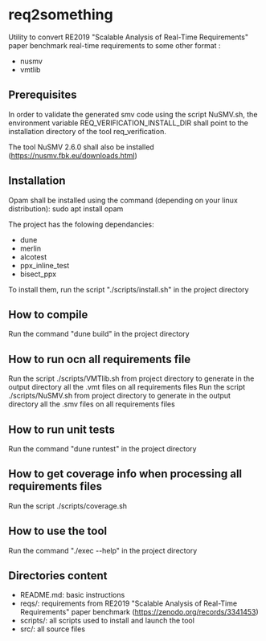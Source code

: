 # req2something

Utility to convert RE2019 "Scalable Analysis of Real-Time
Requirements" paper benchmark real-time requirements to some other
format :
  - nusmv 
  - vmtlib

## Prerequisites

In order to validate the generated smv code using the script NuSMV.sh, the environment variable REQ_VERIFICATION_INSTALL_DIR shall point to the installation directory of the tool req_verification.

The tool NuSMV 2.6.0 shall also be installed (https://nusmv.fbk.eu/downloads.html)


## Installation

Opam shall be installed using the command (depending on your linux distribution): 
sudo apt install opam

The project has the folowing dependancies:
- dune
- merlin
- alcotest
- ppx_inline_test
- bisect_ppx

To install them, run the script "./scripts/install.sh" in the project directory

## How to compile

Run the command "dune build" in the project directory

## How to run ocn all requirements file

Run the script ./scripts/VMTlib.sh from project directory to generate in the output directory all the .vmt files on all requirements files
Run the script ./scripts/NuSMV.sh from project directory to generate in the output directory all the .smv files on all requirements files

## How to run unit tests

Run the command "dune runtest" in the project directory

## How to get coverage info when processing all requirements files

Run the script ./scripts/coverage.sh

## How to use the tool

Run the command "./exec --help" in the project directory

## Directories content

* README.md: basic instructions
* reqs/: requirements from RE2019 "Scalable Analysis of Real-Time
  Requirements" paper benchmark (https://zenodo.org/records/3341453)
* scripts/: all scripts used to install and launch the tool
* src/: all source files
  
